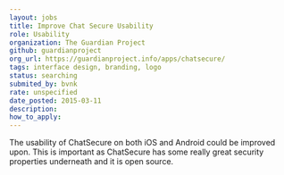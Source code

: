 ```yaml
---
layout: jobs
title: Improve Chat Secure Usability
role: Usability
organization: The Guardian Project
github: guardianproject
org_url: https://guardianproject.info/apps/chatsecure/
tags: interface design, branding, logo
status: searching
submited_by: bvnk
rate: unspecified
date_posted: 2015-03-11
description:
how_to_apply:
---
```


The usability of ChatSecure on both iOS and Android could be improved upon. This is important as ChatSecure has some really great security properties underneath and it is open source.
